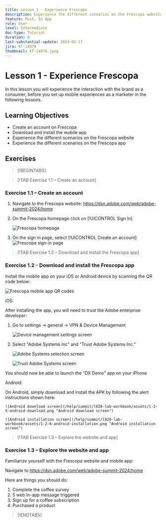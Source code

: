 ```yaml
---
title: Lesson 1 - Experience Frescopa
description: Experience the different scenarios on the Frescopa website.
feature: Push, In App
role: User
level: Intermediate
doc-type: Tutorial
duration: 0
last-substantial-update: 2024-02-17
jira: KT-14978
thumbnail: KT-14978.jpeg
---
```


# Lesson 1 - Experience Frescopa

In this lesson you will experience the interaction with the brand as a consumer, before you set up mobile experiences as a marketer in the following lessons. 

## Learning Objectives 

* Create an account on Frescopa 
* Download and install the mobile app 
* Experience the different scenarios on the Frescopa website 
* Experience the different scenarios on the Frescopa app

## Exercises

>[!BEGINTABS]

>[!TAB Exercise 1.1 – Create an account]

### Exercise 1.1 – Create an account 

1. Navigate to the Frescopa website: 
https://dsn.adobe.com/web/adobe-summit-2024/home

2. On the Frescopa homepage click on [!UICONTROL Sign In]
   
   ![Frescopa homepage](/help/summit/l820-lab-workbook/assets/1-1-1-frescopa-homepage.png "Frescopa homepage")

   
3. On the sign in page, select [!UICONTROL Create an account]
    ![Frescopa sign-in page](/help/summit/l820-lab-workbook/assets/1-1-2-frescopa-sign-in-page.png "Frescopa sign in")

>[!TAB Exercise 1.2 – Download and install the Frescopa app]

### Exercise 1.2 - Download and install the Frescopa app

Install the mobile app on your iOS or Android device by scanning the QR code below:

![Frescopa mobile app QR codes](/help/summit/l820-lab-workbook/assets/1-2-1-qr-codes.png "Frescopa mobile app QR codes")

iOS:

After installing the app, you will need to trust the Adobe enterprise developer:

1. Go to settings -> general -> VPN & Device Management 

    ![Device management settings screen](/help/summit/l820-lab-workbook/assets/1-2-2-device-management-screen.png "Device management settings screen")

2. Select "Adobe Systems Inc" and "Trust Adobe Systems Inc."

    ![Adobe Systems selection screen](/help/summit/l820-lab-workbook/assets/1-2-3-adobe-systems.png "Adobe Systems selection screen")

    ![Trust Adobe Systems screen](/help/summit/l820-lab-workbook/assets/1-2-4-trust-adobe.png "Trust Adobe Systems screen")

You should now be able to launch the "DX Demo" app on your iPhone

Android:

On Android, simply download and install the APK by following the alert instructions shown here:

    ![Android download screen](/help/summit/l820-lab-workbook/assets/1-2-5-android-download.png "Android download screen")

    ![Android installation screen](/help/summit/l820-lab-workbook/assets/1-2-6-android-installation.png "Android installation screen")


>[!TAB Exercise 1.3 – Explore the website and app]

### Exercise 1.3 – Explore the website and app

Familiarize yourself with the Frescopa website and mobile app:

Navigate to https://dsn.adobe.com/web/adobe-summit-2024/home

Here are things you should do:

1. Complete the coffee survey
2. 5 web In-app message triggered 
3. Sign up for a coffee subscription 
4. Purchased a product

>[!ENDTABS]

